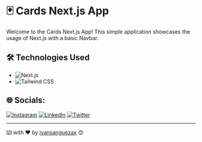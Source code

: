 # 🃏 Cards Next.js App

Welcome to the Cards Next.js App! This simple application showcases the usage of Next.js with a basic Navbar.

## 🛠️ Technologies Used

- ![Next.js](https://img.shields.io/badge/Next.js-%23000000.svg?style=flat&logo=next.js&logoColor=%2361DAFB)
- ![Tailwind CSS](https://img.shields.io/badge/Tailwind%20CSS-%23006AFF.svg?style=flat&logo=tailwind-css&logoColor=white)

## 🌐 Socials:
[![Instagram](https://img.shields.io/badge/Instagram-%23E4405F.svg?logo=Instagram&logoColor=white)](https://instagram.com/ivansanguezax) [![LinkedIn](https://img.shields.io/badge/LinkedIn-%230077B5.svg?logo=linkedin&logoColor=white)](https://linkedin.com/in/ivansanguezax) [![Twitter](https://img.shields.io/badge/Twitter-%231DA1F2.svg?logo=Twitter&logoColor=white)](https://twitter.com/ivansanguezax) 

---
⌨️ with ❤️ by [ivansanguezax](https://github.com/ivansanguezax) 😊
